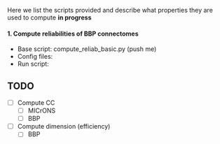 
Here we list the scripts provided and describe what properties they are used to compute **in progress**


####  1. Compute reliabilities of BBP connectomes 
  - Base script:  compute_reliab_basic.py (push me)
  - Config files: 
  - Run script: 

## TODO

- [ ] Compute CC
  - [ ] MICrONS
  - [ ] BBP
- [ ] Compute dimension (efficiency)
  - [ ] BBP
